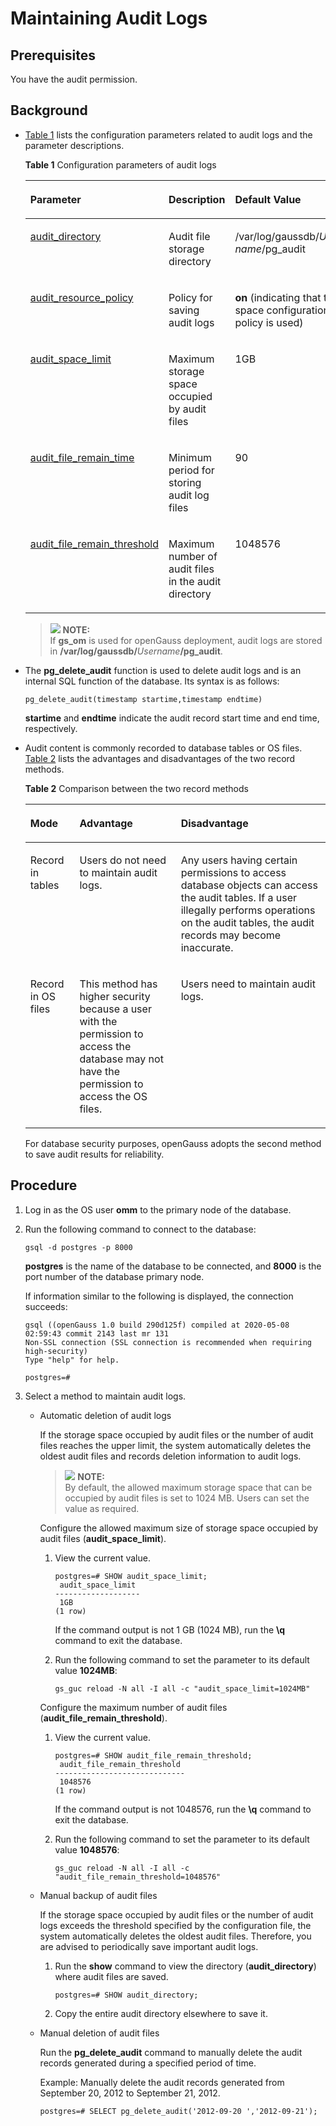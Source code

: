 # Maintaining Audit Logs<a name="EN-US_TOPIC_0246507973"></a>

## Prerequisites<a name="en-us_topic_0237121114_en-us_topic_0059778793_sbf90b4aa56054a53b7c697eec67d09ac"></a>

You have the audit permission.

## Background<a name="en-us_topic_0237121114_en-us_topic_0059778793_scec2076978bb4ca1b7959fef703791b2"></a>

-   [Table 1](#en-us_topic_0237121114_en-us_topic_0059778793_t611ff04302e6463c8850c39d3e1d78fb)  lists the configuration parameters related to audit logs and the parameter descriptions.

    **Table  1**  Configuration parameters of audit logs

    <a name="en-us_topic_0237121114_en-us_topic_0059778793_t611ff04302e6463c8850c39d3e1d78fb"></a>
    <table><thead align="left"><tr id="en-us_topic_0237121114_en-us_topic_0059778793_r8d98f172fcb143a4b42b10577220d355"><th class="cellrowborder" valign="top" width="37%" id="mcps1.2.4.1.1"><p id="en-us_topic_0237121114_en-us_topic_0059778793_a193720958fde4c19bc65993675dfa1a9"><a name="en-us_topic_0237121114_en-us_topic_0059778793_a193720958fde4c19bc65993675dfa1a9"></a><a name="en-us_topic_0237121114_en-us_topic_0059778793_a193720958fde4c19bc65993675dfa1a9"></a>Parameter</p>
    </th>
    <th class="cellrowborder" valign="top" width="28.999999999999996%" id="mcps1.2.4.1.2"><p id="en-us_topic_0237121114_en-us_topic_0059778793_af5d2e50e4bb64af6a29f7a3fdb06d45f"><a name="en-us_topic_0237121114_en-us_topic_0059778793_af5d2e50e4bb64af6a29f7a3fdb06d45f"></a><a name="en-us_topic_0237121114_en-us_topic_0059778793_af5d2e50e4bb64af6a29f7a3fdb06d45f"></a>Description</p>
    </th>
    <th class="cellrowborder" valign="top" width="34%" id="mcps1.2.4.1.3"><p id="en-us_topic_0237121114_en-us_topic_0059778793_a0b6844c422b4492ebbafb18967b858ac"><a name="en-us_topic_0237121114_en-us_topic_0059778793_a0b6844c422b4492ebbafb18967b858ac"></a><a name="en-us_topic_0237121114_en-us_topic_0059778793_a0b6844c422b4492ebbafb18967b858ac"></a>Default Value</p>
    </th>
    </tr>
    </thead>
    <tbody><tr id="en-us_topic_0237121114_en-us_topic_0059778793_r2604828d09ad4f47ab4f2c1801948ebd"><td class="cellrowborder" valign="top" width="37%" headers="mcps1.2.4.1.1 "><p id="en-us_topic_0237121114_p1759155401418"><a name="en-us_topic_0237121114_p1759155401418"></a><a name="en-us_topic_0237121114_p1759155401418"></a><a href="../DatabaseReference/audit-switch.md#en-us_topic_0237124745_en-us_topic_0059777744_sd283781eb52b490db30d6a5549f7db3e">audit_directory</a></p>
    </td>
    <td class="cellrowborder" valign="top" width="28.999999999999996%" headers="mcps1.2.4.1.2 "><p id="en-us_topic_0237121114_en-us_topic_0059778793_acf56af2e70564f0aad2b714c6ab657f4"><a name="en-us_topic_0237121114_en-us_topic_0059778793_acf56af2e70564f0aad2b714c6ab657f4"></a><a name="en-us_topic_0237121114_en-us_topic_0059778793_acf56af2e70564f0aad2b714c6ab657f4"></a>Audit file storage directory</p>
    </td>
    <td class="cellrowborder" valign="top" width="34%" headers="mcps1.2.4.1.3 "><p id="en-us_topic_0237121114_en-us_topic_0059778793_adaa9609514694908b74629047cbb90be"><a name="en-us_topic_0237121114_en-us_topic_0059778793_adaa9609514694908b74629047cbb90be"></a><a name="en-us_topic_0237121114_en-us_topic_0059778793_adaa9609514694908b74629047cbb90be"></a><span id="text78748185547"><a name="text78748185547"></a><a name="text78748185547"></a>/var/log/gaussdb</span>/<em id="i842352697172220"><a name="i842352697172220"></a><a name="i842352697172220"></a>User name</em>/pg_audit</p>
    </td>
    </tr>
    <tr id="en-us_topic_0237121114_row3691171915118"><td class="cellrowborder" valign="top" width="37%" headers="mcps1.2.4.1.1 "><p id="en-us_topic_0237121114_p125775410146"><a name="en-us_topic_0237121114_p125775410146"></a><a name="en-us_topic_0237121114_p125775410146"></a><a href="../DatabaseReference/audit-switch.md#en-us_topic_0237124745_section939915522551">audit_resource_policy</a></p>
    </td>
    <td class="cellrowborder" valign="top" width="28.999999999999996%" headers="mcps1.2.4.1.2 "><p id="en-us_topic_0237121114_p269312191114"><a name="en-us_topic_0237121114_p269312191114"></a><a name="en-us_topic_0237121114_p269312191114"></a>Policy for saving audit logs</p>
    </td>
    <td class="cellrowborder" valign="top" width="34%" headers="mcps1.2.4.1.3 "><p id="en-us_topic_0237121114_p2693119412"><a name="en-us_topic_0237121114_p2693119412"></a><a name="en-us_topic_0237121114_p2693119412"></a><strong id="en-us_topic_0237121114_b16570143511185"><a name="en-us_topic_0237121114_b16570143511185"></a><a name="en-us_topic_0237121114_b16570143511185"></a>on</strong> (indicating that the space configuration policy is used)</p>
    </td>
    </tr>
    <tr id="en-us_topic_0237121114_en-us_topic_0059778793_r4addc114b7bc4cb28f59858d1a31e01c"><td class="cellrowborder" valign="top" width="37%" headers="mcps1.2.4.1.1 "><p id="en-us_topic_0237121114_p1154754131410"><a name="en-us_topic_0237121114_p1154754131410"></a><a name="en-us_topic_0237121114_p1154754131410"></a><a href="../DatabaseReference/audit-switch.md#en-us_topic_0237124745_en-us_topic_0059777744_s167d5900250946bca199444c0617c714">audit_space_limit</a></p>
    </td>
    <td class="cellrowborder" valign="top" width="28.999999999999996%" headers="mcps1.2.4.1.2 "><p id="en-us_topic_0237121114_en-us_topic_0059778793_ae74583aff2ed4414bf4d178de6d1965f"><a name="en-us_topic_0237121114_en-us_topic_0059778793_ae74583aff2ed4414bf4d178de6d1965f"></a><a name="en-us_topic_0237121114_en-us_topic_0059778793_ae74583aff2ed4414bf4d178de6d1965f"></a>Maximum storage space occupied by audit files</p>
    </td>
    <td class="cellrowborder" valign="top" width="34%" headers="mcps1.2.4.1.3 "><p id="en-us_topic_0237121114_en-us_topic_0059778793_af2b1d30a53184505947fb653e984e6e6"><a name="en-us_topic_0237121114_en-us_topic_0059778793_af2b1d30a53184505947fb653e984e6e6"></a><a name="en-us_topic_0237121114_en-us_topic_0059778793_af2b1d30a53184505947fb653e984e6e6"></a>1GB</p>
    </td>
    </tr>
    <tr id="en-us_topic_0237121114_row108931544517"><td class="cellrowborder" valign="top" width="37%" headers="mcps1.2.4.1.1 "><p id="en-us_topic_0237121114_p35275441413"><a name="en-us_topic_0237121114_p35275441413"></a><a name="en-us_topic_0237121114_p35275441413"></a><a href="../DatabaseReference/audit-switch.md#en-us_topic_0237124745_section149961828185211">audit_file_remain_time</a></p>
    </td>
    <td class="cellrowborder" valign="top" width="28.999999999999996%" headers="mcps1.2.4.1.2 "><p id="en-us_topic_0237121114_p13893114414110"><a name="en-us_topic_0237121114_p13893114414110"></a><a name="en-us_topic_0237121114_p13893114414110"></a>Minimum period for storing audit log files</p>
    </td>
    <td class="cellrowborder" valign="top" width="34%" headers="mcps1.2.4.1.3 "><p id="en-us_topic_0237121114_p10893844513"><a name="en-us_topic_0237121114_p10893844513"></a><a name="en-us_topic_0237121114_p10893844513"></a>90</p>
    </td>
    </tr>
    <tr id="en-us_topic_0237121114_en-us_topic_0059778793_rdc829df6e13b480a9a813d6d85854515"><td class="cellrowborder" valign="top" width="37%" headers="mcps1.2.4.1.1 "><p id="en-us_topic_0237121114_p143544143"><a name="en-us_topic_0237121114_p143544143"></a><a name="en-us_topic_0237121114_p143544143"></a><a href="../DatabaseReference/audit-switch.md#en-us_topic_0237124745_en-us_topic_0059777744_s7fbbb3e514454b11aa33310454965b66">audit_file_remain_threshold</a></p>
    </td>
    <td class="cellrowborder" valign="top" width="28.999999999999996%" headers="mcps1.2.4.1.2 "><p id="en-us_topic_0237121114_en-us_topic_0059778793_a69fbe4f040e448379bd38496b8fa50fa"><a name="en-us_topic_0237121114_en-us_topic_0059778793_a69fbe4f040e448379bd38496b8fa50fa"></a><a name="en-us_topic_0237121114_en-us_topic_0059778793_a69fbe4f040e448379bd38496b8fa50fa"></a>Maximum number of audit files in the audit directory</p>
    </td>
    <td class="cellrowborder" valign="top" width="34%" headers="mcps1.2.4.1.3 "><p id="en-us_topic_0237121114_en-us_topic_0059778793_aaa60b238c94547109f70cf95c6f14eff"><a name="en-us_topic_0237121114_en-us_topic_0059778793_aaa60b238c94547109f70cf95c6f14eff"></a><a name="en-us_topic_0237121114_en-us_topic_0059778793_aaa60b238c94547109f70cf95c6f14eff"></a>1048576</p>
    </td>
    </tr>
    </tbody>
    </table>

    >![](public_sys-resources/icon-note.gif) **NOTE:**   
    >If  **gs\_om**  is used for openGauss deployment, audit logs are stored in  **/var/log/gaussdb/**_Username_**/pg\_audit**.  

-   The  **pg\_delete\_audit**  function is used to delete audit logs and is an internal SQL function of the database. Its syntax is as follows:

    ```
    pg_delete_audit(timestamp startime,timestamp endtime)
    ```

    **startime**  and  **endtime**  indicate the audit record start time and end time, respectively.

-   Audit content is commonly recorded to database tables or OS files.  [Table 2](#en-us_topic_0237121114_en-us_topic_0059778793_t078fedc6256143429079733b91e11d22)  lists the advantages and disadvantages of the two record methods.

    **Table  2**  Comparison between the two record methods

    <a name="en-us_topic_0237121114_en-us_topic_0059778793_t078fedc6256143429079733b91e11d22"></a>
    <table><thead align="left"><tr id="en-us_topic_0237121114_en-us_topic_0059778793_r2dcf662de916436294c42715b701b612"><th class="cellrowborder" valign="top" width="16.37836216378362%" id="mcps1.2.4.1.1"><p id="en-us_topic_0237121114_en-us_topic_0059778793_a2d52f31f283b42bf84382b8527dd0ede"><a name="en-us_topic_0237121114_en-us_topic_0059778793_a2d52f31f283b42bf84382b8527dd0ede"></a><a name="en-us_topic_0237121114_en-us_topic_0059778793_a2d52f31f283b42bf84382b8527dd0ede"></a>Mode</p>
    </th>
    <th class="cellrowborder" valign="top" width="33.7966203379662%" id="mcps1.2.4.1.2"><p id="en-us_topic_0237121114_en-us_topic_0059778793_a993895c8ab6e429aa406461afb663f0f"><a name="en-us_topic_0237121114_en-us_topic_0059778793_a993895c8ab6e429aa406461afb663f0f"></a><a name="en-us_topic_0237121114_en-us_topic_0059778793_a993895c8ab6e429aa406461afb663f0f"></a>Advantage</p>
    </th>
    <th class="cellrowborder" valign="top" width="49.825017498250176%" id="mcps1.2.4.1.3"><p id="en-us_topic_0237121114_en-us_topic_0059778793_aa160057f8f424a0db59a7e9ae1d00943"><a name="en-us_topic_0237121114_en-us_topic_0059778793_aa160057f8f424a0db59a7e9ae1d00943"></a><a name="en-us_topic_0237121114_en-us_topic_0059778793_aa160057f8f424a0db59a7e9ae1d00943"></a>Disadvantage</p>
    </th>
    </tr>
    </thead>
    <tbody><tr id="en-us_topic_0237121114_en-us_topic_0059778793_r6b863162ea9c44d9a233b0e8ab9f4288"><td class="cellrowborder" valign="top" width="16.37836216378362%" headers="mcps1.2.4.1.1 "><p id="en-us_topic_0237121114_en-us_topic_0059778793_acf8f4781d45f407f866ec0af7f9fc2d2"><a name="en-us_topic_0237121114_en-us_topic_0059778793_acf8f4781d45f407f866ec0af7f9fc2d2"></a><a name="en-us_topic_0237121114_en-us_topic_0059778793_acf8f4781d45f407f866ec0af7f9fc2d2"></a>Record in tables</p>
    </td>
    <td class="cellrowborder" valign="top" width="33.7966203379662%" headers="mcps1.2.4.1.2 "><p id="en-us_topic_0237121114_en-us_topic_0059778793_a8124271dab28420195b4e642bdd61b5c"><a name="en-us_topic_0237121114_en-us_topic_0059778793_a8124271dab28420195b4e642bdd61b5c"></a><a name="en-us_topic_0237121114_en-us_topic_0059778793_a8124271dab28420195b4e642bdd61b5c"></a>Users do not need to maintain audit logs.</p>
    </td>
    <td class="cellrowborder" valign="top" width="49.825017498250176%" headers="mcps1.2.4.1.3 "><p id="en-us_topic_0237121114_en-us_topic_0059778793_a603ae97804bb4833becf922f6b81a14f"><a name="en-us_topic_0237121114_en-us_topic_0059778793_a603ae97804bb4833becf922f6b81a14f"></a><a name="en-us_topic_0237121114_en-us_topic_0059778793_a603ae97804bb4833becf922f6b81a14f"></a>Any users having certain permissions to access database objects can access the audit tables. If a user illegally performs operations on the audit tables, the audit records may become inaccurate.</p>
    </td>
    </tr>
    <tr id="en-us_topic_0237121114_en-us_topic_0059778793_r61ce01a0283f4d31aca53d248c27bff9"><td class="cellrowborder" valign="top" width="16.37836216378362%" headers="mcps1.2.4.1.1 "><p id="en-us_topic_0237121114_en-us_topic_0059778793_a51eb5c334c7a49d2831f13f5f89ac29b"><a name="en-us_topic_0237121114_en-us_topic_0059778793_a51eb5c334c7a49d2831f13f5f89ac29b"></a><a name="en-us_topic_0237121114_en-us_topic_0059778793_a51eb5c334c7a49d2831f13f5f89ac29b"></a>Record in OS files</p>
    </td>
    <td class="cellrowborder" valign="top" width="33.7966203379662%" headers="mcps1.2.4.1.2 "><p id="en-us_topic_0237121114_en-us_topic_0059778793_a59cc39e7e85149f3bc1397e2727b6a03"><a name="en-us_topic_0237121114_en-us_topic_0059778793_a59cc39e7e85149f3bc1397e2727b6a03"></a><a name="en-us_topic_0237121114_en-us_topic_0059778793_a59cc39e7e85149f3bc1397e2727b6a03"></a>This method has higher security because a user with the permission to access the database may not have the permission to access the OS files.</p>
    </td>
    <td class="cellrowborder" valign="top" width="49.825017498250176%" headers="mcps1.2.4.1.3 "><p id="en-us_topic_0237121114_en-us_topic_0059778793_a9d730cf2b6ef4067a993b42182d7b505"><a name="en-us_topic_0237121114_en-us_topic_0059778793_a9d730cf2b6ef4067a993b42182d7b505"></a><a name="en-us_topic_0237121114_en-us_topic_0059778793_a9d730cf2b6ef4067a993b42182d7b505"></a>Users need to maintain audit logs.</p>
    </td>
    </tr>
    </tbody>
    </table>

    For database security purposes, openGauss adopts the second method to save audit results for reliability.


## Procedure<a name="en-us_topic_0237121114_en-us_topic_0059778793_sdeb071ceee2f4cfdb1ae1dc6a00da86d"></a>

1.  Log in as the OS user  **omm**  to the primary node of the database.
2.  Run the following command to connect to the database:

    ```
    gsql -d postgres -p 8000
    ```

    **postgres**  is the name of the database to be connected, and  **8000**  is the port number of the database primary node.

    If information similar to the following is displayed, the connection succeeds:

    ```
    gsql ((openGauss 1.0 build 290d125f) compiled at 2020-05-08 02:59:43 commit 2143 last mr 131
    Non-SSL connection (SSL connection is recommended when requiring high-security)
    Type "help" for help.
    
    postgres=# 
    ```

3.  Select a method to maintain audit logs.
    -   Automatic deletion of audit logs

        If the storage space occupied by audit files or the number of audit files reaches the upper limit, the system automatically deletes the oldest audit files and records deletion information to audit logs.

        >![](public_sys-resources/icon-note.gif) **NOTE:**   
        >By default, the allowed maximum storage space that can be occupied by audit files is set to 1024 MB. Users can set the value as required.  

        Configure the allowed maximum size of storage space occupied by audit files \(**audit\_space\_limit**\).

        1.  View the current value.

            ```
            postgres=# SHOW audit_space_limit;
             audit_space_limit
            -------------------
             1GB
            (1 row)
            ```

            If the command output is not 1 GB \(1024 MB\), run the  **\\q**  command to exit the database.

        2.  Run the following command to set the parameter to its default value  **1024MB**:

            ```
            gs_guc reload -N all -I all -c "audit_space_limit=1024MB"
            ```

        Configure the maximum number of audit files \(**audit\_file\_remain\_threshold**\).

        1.  View the current value.

            ```
            postgres=# SHOW audit_file_remain_threshold;
             audit_file_remain_threshold
            -----------------------------
             1048576
            (1 row)
            ```

            If the command output is not 1048576, run the  **\\q**  command to exit the database.

        2.  Run the following command to set the parameter to its default value  **1048576**:

            ```
            gs_guc reload -N all -I all -c "audit_file_remain_threshold=1048576"
            ```

    -   Manual backup of audit files

        If the storage space occupied by audit files or the number of audit logs exceeds the threshold specified by the configuration file, the system automatically deletes the oldest audit files. Therefore, you are advised to periodically save important audit logs.

        1.  Run the  **show**  command to view the directory \(**audit\_directory**\) where audit files are saved.

            ```
            postgres=# SHOW audit_directory;
            ```

        2.  Copy the entire audit directory elsewhere to save it.

    -   Manual deletion of audit files

        Run the  **pg\_delete\_audit**  command to manually delete the audit records generated during a specified period of time.

        Example: Manually delete the audit records generated from September 20, 2012 to September 21, 2012.

        ```
        postgres=# SELECT pg_delete_audit('2012-09-20 ','2012-09-21');
        ```




